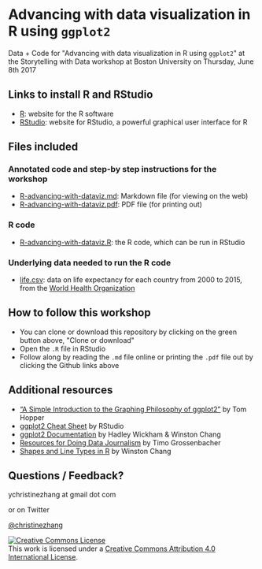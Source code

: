 # Advancing with data visualization in R using `ggplot2`

Data + Code for "Advancing with data visualization in R using `ggplot2`" at the Storytelling with Data workshop at Boston University on Thursday, June 8th 2017

## Links to install R and RStudio

* [R](https://www.r-project.org/): website for the R software
* [RStudio](https://www.rstudio.com/): website for RStudio, a powerful graphical user interface for R

## Files included

### Annotated code and step-by step instructions for the workshop
* [R-advancing-with-dataviz.md](https://github.com/underthecurve/r-dataviz-ggplot2/blob/master/R-advancing-with-dataviz.md): Markdown file (for viewing on the web)
* [R-advancing-with-dataviz.pdf](https://github.com/underthecurve/r-dataviz-ggplot2/blob/master/R-advancing-with-dataviz.pdf): PDF file (for printing out)

### R code
* [R-advancing-with-dataviz.R](https://github.com/underthecurve/r-dataviz-ggplot2/blob/master/R-advancing-with-dataviz.R): the R code, which can be run in RStudio

### Underlying data needed to run the R code
* [life.csv](xxxxx): data on life expectancy for each country from 2000 to 2015, from the [World Health Organization](http://apps.who.int/gho/data/view.main.SDG2016LEXv?lang=en)

## How to follow this workshop

* You can clone or download this repository by clicking on the green button above, "Clone or download"
* Open the `.R` file in RStudio 
* Follow along by reading the `.md` file online or printing the `.pdf` file out by clicking the Github links above

## Additional resources

* [“A Simple Introduction to the Graphing Philosophy of ggplot2”](https://tomhopper.me/2014/03/28/a-simple-introduction-to-the-graphing-philosophy-of-ggplot2/) by Tom Hopper
* [ggplot2 Cheat Sheet](https://www.rstudio.com/wp-content/uploads/2015/03/ggplot2-cheatsheet.pdf) by RStudio
* [ggplot2 Documentation](http://docs.ggplot2.org/current/) by Hadley Wickham & Winston Chang
* [Resources for Doing Data Journalism](http://rddj.info/) by Timo Grossenbacher
* [Shapes and Line Types in R](http://www.cookbook-r.com/Graphs/Shapes_and_line_types/) by Winston Chang

## Questions / Feedback?

ychristinezhang at gmail dot com

or on Twitter

[@christinezhang](https://twitter.com/christinezhang)

<a rel="license" href="http://creativecommons.org/licenses/by/4.0/"><img alt="Creative Commons License" style="border-width:0" src="https://i.creativecommons.org/l/by/4.0/88x31.png" /></a><br />This work is licensed under a <a rel="license" href="http://creativecommons.org/licenses/by/4.0/">Creative Commons Attribution 4.0 International License</a>.